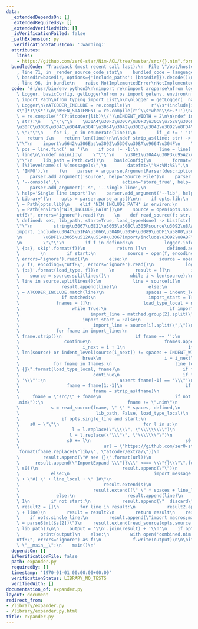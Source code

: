 ```yaml
---
data:
  _extendedDependsOn: []
  _extendedRequiredBy: []
  _extendedVerifiedWith: []
  _isVerificationFailed: false
  _pathExtension: py
  _verificationStatusIcon: ':warning:'
  attributes:
    links:
    - https://github.com/zer0-star/Nim-ACL/tree/master/src/{}.nim".format(fname.replace("lib/
  bundledCode: "Traceback (most recent call last):\n  File \"/opt/hostedtoolcache/Python/3.9.6/x64/lib/python3.9/site-packages/onlinejudge_verify/documentation/build.py\"\
    , line 71, in _render_source_code_stat\n    bundled_code = language.bundle(stat.path,\
    \ basedir=basedir, options={'include_paths': [basedir]}).decode()\n  File \"/opt/hostedtoolcache/Python/3.9.6/x64/lib/python3.9/site-packages/onlinejudge_verify/languages/python.py\"\
    , line 96, in bundle\n    raise NotImplementedError\nNotImplementedError\n"
  code: "#!/usr/bin/env python3\n\nimport re\nimport argparse\nfrom logging import\
    \ Logger, basicConfig, getLogger\nfrom os import getenv, environ\nfrom pathlib\
    \ import Path\nfrom typing import List\n\n\nlogger = getLogger(__name__)  # type:\
    \ Logger\n\nATCODER_INCLUDE = re.compile(\n        r'\\s*(include|import)\\s*([a-zA-Z0-9_,./\\\
    s\"]*)\\s*')\n\nWHEN_STATEMENT = re.compile(r'^\\s*when\\s+.*:')\nATCODER_DIR\
    \ = re.compile('^(?:atcoder|lib)\\/')\nINDENT_WIDTH = 2\n\n\ndef indent_level(line:\
    \ str):\n    \"\"\"\n    \u30A4\u30F3\u30C7\u30F3\u30C8\u7528\u306E\u30B9\u30DA\
    \u30FC\u30B9\u304C\u3044\u304F\u3064\u3042\u308B\u304B\u3092\u8FD4\u3059\n   \
    \ \"\"\"\n    for i, _c in enumerate(line):\n        if _c != ' ':\n         \
    \   return i\n    return len(line)\n\n\ndef strip_as(line: str) -> str:\n    \"\
    \"\"\n    import\u6642\u306Eas\u3092\u53D6\u308A\u9664\u304F\n    \"\"\"\n   \
    \ pos = line.find(' as ')\n    if pos != -1:\n        line = line[:pos]\n    return\
    \ line\n\n\ndef main():\n    \"\"\"\n    \u30E1\u30A4\u30F3\u95A2\u6570\n    \"\
    \"\"\n    lib_path = Path.cwd()\n    basicConfig(\n        format=\"%(asctime)s\
    \ [%(levelname)s] %(message)s\",\n        datefmt=\"%H:%M:%S\",\n        level=getenv('LOG_LEVEL',\
    \ 'INFO'),\n    )\n    parser = argparse.ArgumentParser(description='Expander')\n\
    \    parser.add_argument('source', help='Source File')\n    parser.add_argument('-c',\
    \ '--console',\n                        action='store_true', help='Print to Console')\n\
    \    parser.add_argument('-s', '--single-line',\n                        action='store_true',\
    \ help='Single line import')\n    parser.add_argument('--lib', help='Path to Atcoder\
    \ Library')\n    opts = parser.parse_args()\n\n    if opts.lib:\n        lib_path\
    \ = Path(opts.lib)\n    elif 'NIM_INCLUDE_PATH' in environ:\n        lib_path\
    \ = Path(environ['NIM_INCLUDE_PATH'])\n#    source = open(opts.source, encoding=\"\
    utf8\", errors='ignore').read()\n    \n    def read_source(f: str, prefix: str,\
    \ defined: set, lib_path, start=True, load_type=None) -> List[str]:\n        \"\
    \"\"\n        string\u3067\u6E21\u3055\u308C\u305Fsource\u3092\u8AAD\u307F\u3002\
    import, include\u304C\u51FA\u3066\u304D\u305F\u3089\u6DF1\u5800\u308A\u3059\u308B\
    \n        \u6DF1\u3055\u512A\u5148\u3067import/include\u3092\u8ABF\u3079\u308B\
    \n        \"\"\"\n        if f in defined:\n            logger.info('already included\
    \ {:s}, skip'.format(f))\n            return []\n        defined.add(f)\n    \n\
    \        \n        if start:\n            source = open(f, encoding=\"utf8\",\
    \ errors='ignore').read()\n        else:\n            source = open(str(lib_path\
    \ / f), encoding=\"utf8\", errors='ignore').read()\n            logger.info('{:s}\
    \ {:s}'.format(load_type, f))\n    \n        result = []\n        i = 0\n    \
    \    source = source.splitlines()\n        while i < len(source):\n#        for\
    \ line in source.splitlines():\n            line = source[i]\n            if WHEN_STATEMENT.match(line):\n\
    \                result.append(line)\n            else:\n                matched\
    \ = ATCODER_INCLUDE.match(line)\n                spaces = indent_level(line)\n\
    \                if matched:\n                    import_start = True\n      \
    \              fnames = []\n                    load_type_local = matched.group(1)\n\
    \                    while True:\n                        if import_start:\n \
    \                           import_line = matched.group(2).split(\",\")\n    \
    \                        import_start = False\n                        else:\n\
    \                            import_line = source[i].split(\",\")\n          \
    \              for fname in import_line:\n                            fname =\
    \ fname.strip()\n                            if fname == '':\n               \
    \                 continue\n                            fnames.append(fname)\n\
    \                        i_next = i + 1\n                        if i_next >=\
    \ len(source) or indent_level(source[i_next]) != spaces + INDENT_WIDTH:\n    \
    \                        break\n                        i = i_next\n\n       \
    \             for fname in fnames:\n                        line_local = \"{}\
    \ {}\".format(load_type_local, fname)\n                        if fname == '':\n\
    \                            continue\n                        if fname[0] ==\
    \ '\\\"':\n                            assert fname[-1] == '\\\"'\n          \
    \                  fname = fname[1:-1]\n                        if ATCODER_DIR.match(fname):\n\
    \                            fname = strip_as(fname)\n                       \
    \     fname = \"src/\" + fname\n                            if not fname.endswith(\"\
    .nim\"):\n                                fname += \".nim\"\n                \
    \            s = read_source(fname, \" \" * spaces, defined,\n               \
    \                             lib_path, False, load_type_local)\n            \
    \                if opts.single_line and start:\n                            \
    \    s0 = \"\"\n                                for l in s:\n                \
    \                    l = l.replace(\"\\\\\", \"\\\\\\\\\")\n                 \
    \                   l = l.replace(\"\\\"\", \"\\\\\\\"\")\n                  \
    \                  s0 += l\n                                    s0 += '\\\\n'\n\
    \                                url = \"https://github.com/zer0-star/Nim-ACL/tree/master/src/{}.nim\"\
    .format(fname.replace(\"lib/\", \"atcoder/extra/\"))\n                       \
    \         result.append(\"# see {}\".format(url))\n                          \
    \      result.append(\"ImportExpand \\\"{}\\\" <=== \\\"{}\\\"\".format(fname,\
    \ s0))\n                                result.append(\"\")\n                \
    \            else:\n                                import_message = \" \" * spaces\
    \ + \"#[ \" + line_local + \" ]#\"\n                                result.append(import_message)\n\
    \                                result.extend(s)\n                        else:\n\
    \                            result.extend([\" \" * spaces + line_local])\n  \
    \              else:\n                    result.append(line)\n            i +=\
    \ 1\n        if not start:\n            result.append(\"  discard\")\n       \
    \ result2 = []\n        for line in result:\n            result2.append(prefix\
    \ + line)\n        result = result2\n        return result\n    result = []\n\
    \    if opts.single_line:\n        result.append(\"import macros;macro ImportExpand(s:untyped):untyped\
    \ = parseStmt($s[2])\")\n    result.extend(read_source(opts.source, \"\", set(),\
    \ lib_path))\n\n    output = '\\n'.join(result) + '\\n'\n    if opts.console:\n\
    \        print(output)\n    else:\n        with open('combined.nim', 'w', encoding=\"\
    utf8\", errors='ignore') as f:\n            f.write(output)\n\n\nif __name__ ==\
    \ \"__main__\":\n    main()\n"
  dependsOn: []
  isVerificationFile: false
  path: expander.py
  requiredBy: []
  timestamp: '1970-01-01 00:00:00+00:00'
  verificationStatus: LIBRARY_NO_TESTS
  verifiedWith: []
documentation_of: expander.py
layout: document
redirect_from:
- /library/expander.py
- /library/expander.py.html
title: expander.py
---
```

